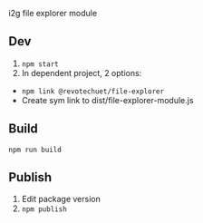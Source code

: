 i2g file explorer module
## Dev
1. `npm start`
2. In dependent project, 2 options:
- `npm link @revotechuet/file-explorer`
- Create sym link to dist/file-explorer-module.js
## Build
`npm run build`
## Publish
1. Edit package version
2. `npm publish`
